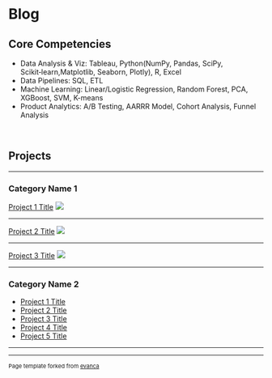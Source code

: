 # Blog

## Core Competencies
* Data Analysis & Viz: Tableau, Python(NumPy, Pandas, SciPy, Scikit‑learn,Matplotlib, Seaborn, Plotly), R, Excel
* Data Pipelines: SQL, ETL 
* Machine Learning: Linear/Logistic Regression, Random Forest, PCA, XGBoost, SVM, K-means
* Product Analytics: A/B Testing, AARRR Model, Cohort Analysis, Funnel Analysis

<br>

## Projects

---

### Category Name 1 

[Project 1 Title](/sample_page)
<img src="images/dummy_thumbnail.jpg?raw=true"/>

---
[Project 2 Title](/pdf/sample_presentation.pdf)
<img src="images/dummy_thumbnail.jpg?raw=true"/>

---
[Project 3 Title](http://example.com/)
<img src="images/dummy_thumbnail.jpg?raw=true"/>

---

### Category Name 2

- [Project 1 Title](http://example.com/)
- [Project 2 Title](http://example.com/)
- [Project 3 Title](http://example.com/)
- [Project 4 Title](http://example.com/)
- [Project 5 Title](http://example.com/)

---




---
<p style="font-size:11px">Page template forked from <a href="https://github.com/evanca/quick-portfolio">evanca</a></p>
<!-- Remove above link if you don't want to attibute -->
